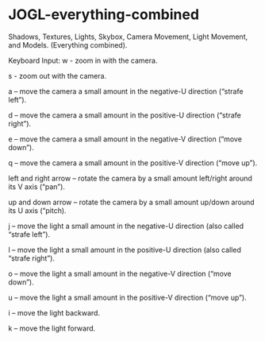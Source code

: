 # JOGL-everything-combined
Shadows, Textures, Lights, Skybox, Camera Movement, Light Movement, and Models. (Everything combined).

Keyboard Input:
  w - zoom in with the camera.
  
  s - zoom out with the camera.
  
  a – move the camera a small amount in the negative-U direction (“strafe left”). 
  
  d – move the camera a small amount in the positive-U direction (“strafe right”).  
  
  e – move the camera a small amount in the negative-V direction (“move down”). 
  
  q – move the camera a small amount in the positive-V direction (“move up”). 
  
  left and right arrow – rotate the camera by a small amount left/right around its V axis (“pan”).  
  
  up and down arrow – rotate the camera by a small amount up/down around its U axis (“pitch). 
  
  j – move the light a small amount in the negative-U direction (also called “strafe left”).  
  
  l – move the light a small amount in the positive-U direction (also called “strafe right”). 
  
  o – move the light a small amount in the negative-V direction (“move down”).  
  
  u – move the light a small amount in the positive-V direction (“move up”).  
  
  i – move the light backward.  
  
  k – move the light forward. 
